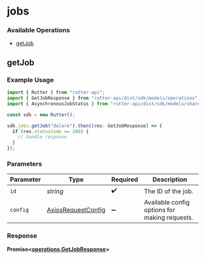 # jobs

### Available Operations

* [getJob](#getjob)

## getJob

### Example Usage

```typescript
import { Rutter } from "rutter-api";
import { GetJobResponse } from "rutter-api/dist/sdk/models/operations";
import { AsynchronousJobStatus } from "rutter-api/dist/sdk/models/shared";

const sdk = new Rutter();

sdk.jobs.getJob("dolore").then((res: GetJobResponse) => {
  if (res.statusCode == 200) {
    // handle response
  }
});
```

### Parameters

| Parameter                                                    | Type                                                         | Required                                                     | Description                                                  |
| ------------------------------------------------------------ | ------------------------------------------------------------ | ------------------------------------------------------------ | ------------------------------------------------------------ |
| `id`                                                         | *string*                                                     | :heavy_check_mark:                                           | The ID of the job.                                           |
| `config`                                                     | [AxiosRequestConfig](https://axios-http.com/docs/req_config) | :heavy_minus_sign:                                           | Available config options for making requests.                |


### Response

**Promise<[operations.GetJobResponse](../../models/operations/getjobresponse.md)>**

